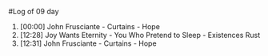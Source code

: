#Log of 09 day

1. [00:00] John Frusciante - Curtains - Hope
1. [12:28] Joy Wants Eternity - You Who Pretend to Sleep - Existences Rust
1. [12:31] John Frusciante - Curtains - Hope
